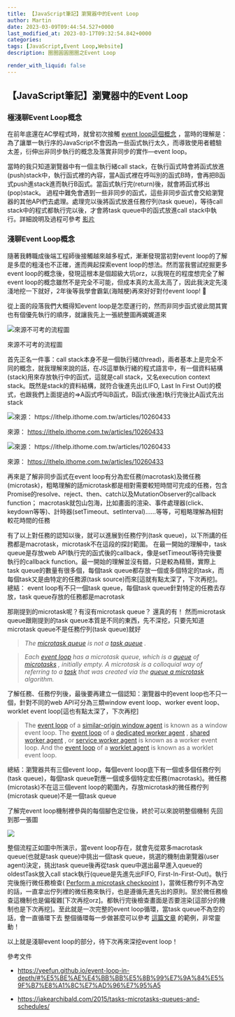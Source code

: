 ```yaml
---
title: 【JavaScript筆記】瀏覽器中的Event Loop
author: Martin
date: 2023-03-09T09:44:54.527+0000
last_modified_at: 2023-03-17T09:32:54.842+0000
categories: 
tags: [JavaScript,Event Loop,Website]
description: 圈圈圓圓圈圈之Event Loop

render_with_liquid: false
---
```


## 【JavaScript筆記】瀏覽器中的Event Loop
### 極淺聊Event Loop概念

在前年底還在AC學程式時，就曾初次接觸 [event loop這個概念](https://martinchiu.github.io/blog/posts/583fe5e6d450/) ，當時的理解是：為了讓單一執行序的JavaScript不會因為一些函式執行太久，而導致使用者體驗太差，衍伸出非同步執行的概念及落實非同步的實作—event loop。

當時的我只知道瀏覽器中有一個主執行緒call stack，在執行函式時會將函式放進\(push\)stack中，執行函式裡的內容，當A函式裡在呼叫別的函式B時，會再把B函式push進stack進而執行B函式。當函式執行完\(return\)後，就會將函式移出\(pop\)stack。
過程中難免會遇到一些非同步的函式，這些非同步函式會交給瀏覽器的其他API們去處理。處理完以後將函式放進任務佇列\(task queue\)，等待call stack中的程式都執行完以後，才會將task queue中的函式放進call stack中執行。詳細說明及過程可參考 [影片](https://www.youtube.com/watch?time_continue=292&v=8aGhZQkoFbQ&embeds_widget_referrer=https%3A%2F%2Fmedium.com%2F%40martin87713%2Fjavascript%25E7%25AD%2586%25E8%25A8%2598-what-is-event-loop-583fe5e6d450&embeds_euri=https%3A%2F%2Fcdn.embedly.com%2F&embeds_origin=https%3A%2F%2Fcdn.embedly.com&source_ve_path=MTM5MTE3&feature=emb_logo)
### 淺聊Event Loop概念

隨著我轉職成後端工程師後接觸越來越多程式，漸漸發現當初對event loop的了解是多麼的粗淺也不正確，進而興起探索event loop的想法。然而當我嘗試挖掘更多event loop的概念後，發現這根本是個超級大坑orz，以我現在的程度想完全了解event loop的概念雖然不是完全不可能，但成本真的太高太高了，因此我決定先淺淺地挖一下就好，2年後等我學會霸氣\(海賊梗\)再來好好對付event loop\! 😤

從上面的段落我們大概得知event loop是怎麼運行的，然而非同步函式彼此間其實也有個優先執行的順序，就讓我先上一張統整圖再娓娓道來


![來源不可考的流程圖](/assets/4bc888171ad5/0*AS4iTVxGaKiVlVsp.jpg)

來源不可考的流程圖

首先正名一件事：call stack本身不是一個執行緒\(thread\)，兩者基本上是完全不同的概念，就我理解來說的話，在JS這單執行緒的程式語言中，有一個資料結構\(stack\)用來存放執行中的函式，這就是call stack，又名execution context stack。既然是stack的資料結構，就符合後進先出\(LIFO, Last In First Out\)的模式，也跟我們上面提過的=>A函式呼叫B函式，B函式\(後進\)執行完後比A函式先出stack


![來源： [https://ithelp\.ithome\.com\.tw/articles/10260433](https://ithelp.ithome.com.tw/articles/10260433)](/assets/4bc888171ad5/0*Jc8cbaETN9yQnyiD.png)

來源： [https://ithelp\.ithome\.com\.tw/articles/10260433](https://ithelp.ithome.com.tw/articles/10260433)


![來源： [https://ithelp\.ithome\.com\.tw/articles/10260433](https://ithelp.ithome.com.tw/articles/10260433)](/assets/4bc888171ad5/0*y31KZJrjHXTroShZ.png)

來源： [https://ithelp\.ithome\.com\.tw/articles/10260433](https://ithelp.ithome.com.tw/articles/10260433)

再來是了解非同步函式在event loop有分為宏任務\(macrotask\)及微任務\(microtask\)，粗略理解的話microtask都是相對需要較短時間可完成的任務，包含Promise的resolve、reject、then、catch以及MutationObserver的callback function；
macrotask就包山包海，比如畫面的渲染、事件處理器\(click、keydown等等\)、計時器\(setTimeout、setInterval\)……等等，可粗略理解為相對較花時間的任務

有了以上對任務的認知以後，就可以進展到任務佇列\(task queue\)，以下所講的任務都是macrotask，microtask不在這段的探討範圍。
在最一開始的理解中，task queue是存放web API執行完的函式後的callback，像是setTimeout等待完後要執行的callback function。最一開始的理解並沒有錯，只是較為精簡，實際上task queue的數量有很多個，每個task queue都存放一個或多個特定的task，而每個task又是由特定的任務源\(task source\)而來\[這就有點太深了，下次再挖\]。
總結： event loop有不只一個task queue，每個task queue針對特定的任務去存放，task queue存放的任務都是macrotask

那剛提到的microtask呢？有沒有microtask queue？
還真的有！
然而microtask queue跟剛提到的task queue本質是不同的東西，先不深挖，只要先知道microtask queue不是任務佇列\(task queue\)就好


> _The [microtask queue](https://html.spec.whatwg.org/multipage/webappapis.html#microtask-queue) is not a [task queue](https://html.spec.whatwg.org/multipage/webappapis.html#task-queue) \._ 





> _Each [event loop](https://html.spec.whatwg.org/multipage/webappapis.html#event-loop) has a microtask queue, which is a [queue](https://infra.spec.whatwg.org/#queue) of [microtasks](https://html.spec.whatwg.org/multipage/webappapis.html#microtask) , initially empty\. A microtask is a colloquial way of referring to a [task](https://html.spec.whatwg.org/multipage/webappapis.html#concept-task) that was created via the [queue a microtask](https://html.spec.whatwg.org/multipage/webappapis.html#queue-a-microtask) algorithm\._ 





了解任務、任務佇列後，最後要再建立一個認知：瀏覽器中的event loop也不只一個，針對不同的web API可分為三類window event loop、worker event loop、worklet event loop\[這也有點太深了，下次再挖\]


> The [event loop](https://html.spec.whatwg.org/multipage/webappapis.html#concept-agent-event-loop) of a [similar\-origin window agent](https://html.spec.whatwg.org/multipage/webappapis.html#similar-origin-window-agent) is known as a window event loop\. The [event loop](https://html.spec.whatwg.org/multipage/webappapis.html#concept-agent-event-loop) of a [dedicated worker agent](https://html.spec.whatwg.org/multipage/webappapis.html#dedicated-worker-agent) , [shared worker agent](https://html.spec.whatwg.org/multipage/webappapis.html#shared-worker-agent) , or [service worker agent](https://html.spec.whatwg.org/multipage/webappapis.html#service-worker-agent) is known as a worker event loop\. And the [event loop](https://html.spec.whatwg.org/multipage/webappapis.html#concept-agent-event-loop) of a [worklet agent](https://html.spec.whatwg.org/multipage/webappapis.html#worklet-agent) is known as a worklet event loop\. 





總結：瀏覽器共有三個event loop，每個event loop底下有一個或多個任務佇列\(task queue\)，每個task queue對應一個或多個特定宏任務\(macrotask\)。微任務\(microtask\)不在這三個event loop的範圍內，存放microtask的微任務佇列\(microtask queue\)不是一個task queue

了解完event loop機制裡參與的每個腳色定位後，終於可以來說明整個機制
先回到那一張圖


![](/assets/4bc888171ad5/0*lTtlQqIzQKxB6Atz.jpg)


整個流程正如圖中所演示，當event loop存在，就會先從眾多macrotask queue\(也就是task queue\)中挑出一個task queue，挑選的機制由瀏覽器\(user agent\)決定，挑出task queue後再從task queu中選出最早進入queue的oldestTask放入call stack執行\(queue是先進先出FIFO, First\-In\-First\-Out\)。執行完後施行微任務檢查\( [Perform a microtask checkpoint](https://html.spec.whatwg.org/multipage/webappapis.html#perform-a-microtask-checkpoint) \)，當微任務佇列不為空的話，一直拿出佇列裡的微任務來執行，也是遵循先進先出的原則。至於微任務檢查這機制也是偏複雜\[下次再挖orz\]。都執行完後檢查畫面是否要渲染\[這部分的機制也是下次再挖\]。至此就是一次完整的event loop循環，當task queue不為空的話，會一直循環下去
整個循環每一步做甚麼可以參考 [這篇文章](https://jakearchibald.com/2015/tasks-microtasks-queues-and-schedules/) 的範例，非常靈動！

以上就是淺聊event loop的部分，待下次再來深挖event loop！

參考文件
- https://yeefun.github.io/event-loop-in-depth/#%E5%BE%AE%E4%BB%BB%E5%8B%99%E7%9A%84%E5%9F%B7%E8%A1%8C%E7%AD%96%E7%95%A5

- https://jakearchibald.com/2015/tasks-microtasks-queues-and-schedules/



